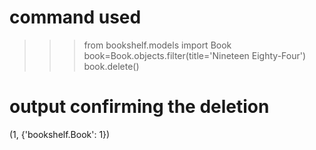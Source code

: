 # command used
>>> from bookshelf.models import Book
>>> book=Book.objects.filter(title='Nineteen Eighty-Four')
>>> book.delete()

# output confirming the deletion
(1, {'bookshelf.Book': 1})
